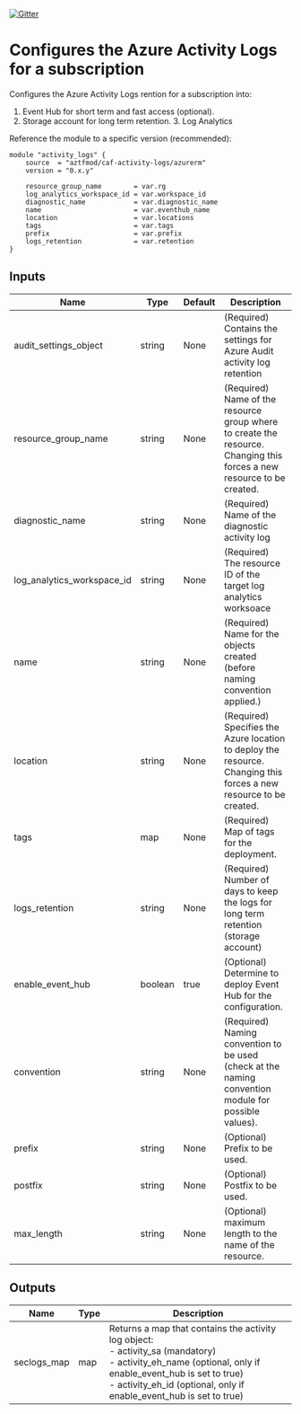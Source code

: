 [![Gitter](https://badges.gitter.im/aztfmod/community.svg)](https://gitter.im/aztfmod/community?utm_source=badge&utm_medium=badge&utm_campaign=pr-badge)

# Configures the Azure Activity Logs for a subscription

Configures the Azure Activity Logs rention for a subscription into:
1. Event Hub for short term and fast access (optional).
2. Storage account for long term retention. 
    3. Log Analytics

Reference the module to a specific version (recommended):
```hcl
module "activity_logs" {
    source  = "aztfmod/caf-activity-logs/azurerm"
    version = "0.x.y"
    
    resource_group_name        = var.rg
    log_analytics_workspace_id = var.workspace_id
    diagnostic_name            = var.diagnostic_name
    name                       = var.eventhub_name
    location                   = var.locations
    tags                       = var.tags
    prefix                     = var.prefix
    logs_retention             = var.retention
}
```
## Inputs 

| Name | Type | Default | Description |
| -- | -- | -- | -- |
| audit_settings_object | string | None | (Required) Contains the settings for Azure Audit activity log retention |
| resource_group_name | string | None | (Required) Name of the resource group where to create the resource. Changing this forces a new resource to be created. |
| diagnostic_name | string | None | (Required) Name of the diagnostic activity log |
| log_analytics_workspace_id | string | None | (Required) The resource ID of the target log analytics worksoace |
| name | string | None | (Required) Name for the objects created (before naming convention applied.) |
| location | string | None | (Required) Specifies the Azure location to deploy the resource. Changing this forces a new resource to be created.  |
| tags | map | None | (Required) Map of tags for the deployment.  |
| logs_retention | string | None | (Required) Number of days to keep the logs for long term retention (storage account)  |
| enable_event_hub | boolean | true | (Optional) Determine to deploy Event Hub for the configuration. |
| convention | string | None | (Required) Naming convention to be used (check at the naming convention module for possible values).  |
| prefix | string | None | (Optional) Prefix to be used. |
| postfix | string | None | (Optional) Postfix to be used. |
| max_length | string | None | (Optional) maximum length to the name of the resource. |


## Outputs

| Name | Type | Description | 
| -- | -- | -- | 
| seclogs_map | map | Returns a map that contains the activity log object: <br> - activity_sa (mandatory) <br> - activity_eh_name (optional, only if enable_event_hub is set to true) <br> - activity_eh_id (optional, only if enable_event_hub is set to true) |